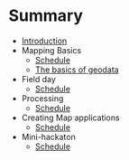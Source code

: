 # Summary

* [Introduction](README.md)
* Mapping Basics
   * [Schedule](day1.md)
   * [The basics of geodata](chapters/day1.md)
* Field day
   * [Schedule](day2.md)
* Processing
   * [Schedule](day3.md)
* Creating Map applications
   * [Schedule](day4.md)
* Mini-hackaton
   * [Schedule](day5.md)


